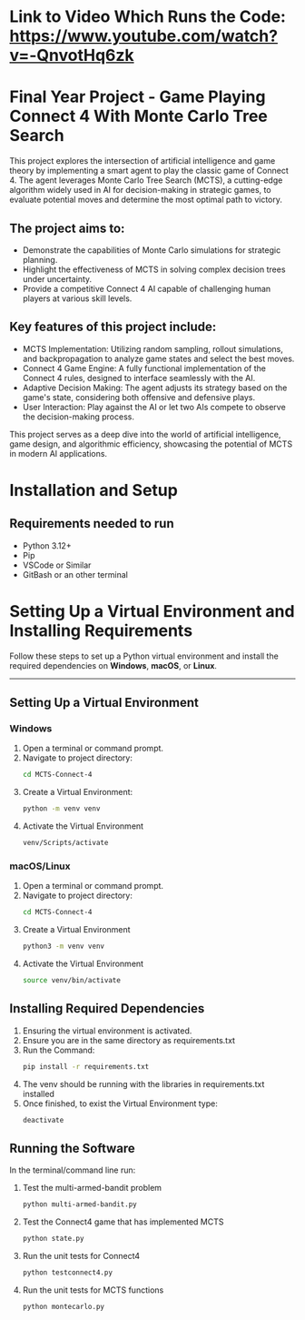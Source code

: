 # Link to Video Which Runs the Code: **https://www.youtube.com/watch?v=-QnvotHq6zk**
# Final Year Project - Game Playing Connect 4 With **Monte Carlo Tree Search**
This project explores the intersection of artificial intelligence and game theory by implementing a smart agent to play the classic game of Connect 4. The agent leverages Monte Carlo Tree Search (MCTS), a cutting-edge algorithm widely used in AI for decision-making in strategic games, to evaluate potential moves and determine the most optimal path to victory.

## The project aims to:
* Demonstrate the capabilities of Monte Carlo simulations for strategic planning.
* Highlight the effectiveness of MCTS in solving complex decision trees under uncertainty.
* Provide a competitive Connect 4 AI capable of challenging human players at various skill levels.

## Key features of this project include:
* MCTS Implementation: Utilizing random sampling, rollout simulations, and backpropagation to analyze game states and select the best moves.
* Connect 4 Game Engine: A fully functional implementation of the Connect 4 rules, designed to interface seamlessly with the AI.
* Adaptive Decision Making: The agent adjusts its strategy based on the game's state, considering both offensive and defensive plays.
* User Interaction: Play against the AI or let two AIs compete to observe the decision-making process.

This project serves as a deep dive into the world of artificial intelligence, game design, and algorithmic efficiency, showcasing the potential of MCTS in modern AI applications.

# Installation and Setup
## Requirements needed to run
* Python 3.12+
* Pip
* VSCode or Similar
* GitBash or an other terminal

# Setting Up a Virtual Environment and Installing Requirements
Follow these steps to set up a Python virtual environment and install the required dependencies on **Windows**, **macOS**, or **Linux**.

---

## Setting Up a Virtual Environment

### **Windows**
1. Open a terminal or command prompt.
2. Navigate to project directory:
   ```bash
   cd MCTS-Connect-4
3. Create a Virtual Environment:
    ```bash
    python -m venv venv
4. Activate the Virtual Environment
    ```bash
    venv/Scripts/activate

### **macOS/Linux**
1. Open a terminal or command prompt.
2. Navigate to project directory:
    ```bash
    cd MCTS-Connect-4
3. Create a Virtual Environment
    ```bash
    python3 -m venv venv
4. Activate the Virtual Environment
    ```bash
    source venv/bin/activate

## Installing Required Dependencies
1. Ensuring the virtual environment is activated.
2. Ensure you are in the same directory as requirements.txt
3. Run the Command:
    ```bash
    pip install -r requirements.txt
4. The venv should be running with the libraries in requirements.txt installed
5. Once finished, to exist the Virtual Environment type:
    ```bash
    deactivate
## Running the Software
In the terminal/command line run:
1. Test the multi-armed-bandit problem
    ```bash
    python multi-armed-bandit.py
2. Test the Connect4 game that has implemented MCTS
    ```bash
    python state.py
3. Run the unit tests for Connect4
    ```bash
    python testconnect4.py
4. Run the unit tests for MCTS functions
    ```bash
    python montecarlo.py
